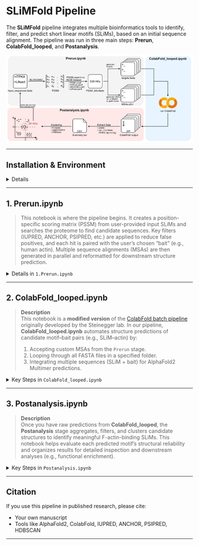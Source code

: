 
# SLiMFold Pipeline

The **SLiMFold** pipeline integrates multiple bioinformatics tools to identify, filter, and predict short linear motifs (SLiMs), based on an initial sequence alignment. The pipeline was run in three main steps: **Prerun**, **ColabFold_looped**, and **Postanalysis**.

![Alt text](images/Pipeline.png)

---

## Installation & Environment

<details>
  
1. **Clone This Repo & Create the Conda Environment**  
   ```bash
   git clone https://github.com/YourUserName/SLiM_AF2_screen.git
   cd SLiM_AF2_screen

   conda env create -f slim_env.yml
   conda activate SLiM_AF2_screen
   ```
2. **Register as Jupyter Kernel** (optional, but recommended)
   ```bash
   python -m ipykernel install --user --name SLiM_AF2_screen --display-name "SLiM_AF2_screen"
   ```
3. **Install External Tools**  
   - **PsiPred 4.0**: [psipred GitHub](https://github.com/psipred/psipred)  
   - **IUPred3**: [iupred3.elte.hu](https://iupred3.elte.hu/download_new)  
   - **Databases**: [UniRef90 in .fasta.gz](https://ftp.uniprot.org/pub/databases/uniprot/uniref/uniref90/) & [NCBI protein dataset in .fasta](https://www.ncbi.nlm.nih.gov/datasets/taxonomy/)

</details>


---


## 1. Prerun.ipynb

> This notebook is where the pipeline begins. It creates a position-specific scoring matrix (PSSM) from user-provided input SLiMs and searches the proteome to find candidate sequences. Key filters (IUPRED, ANCHOR, PSIPRED, etc.) are applied to reduce false positives, and each hit is paired with the user’s chosen “bait” (e.g., human actin). Multiple sequence alignments (MSAs) are then generated in parallel and reformatted for downstream structure prediction.

<details>
  <summary>Details in <code>1.Prerun.ipynb</code></summary>

1. **Folder and pathway setup**  
   - Please define the paths iupred_path, psipred_path, NCBI_protein_database, uniref90_path, reformat_path and your bait_sequence. 
   - Automatically creates a consistent project folder structure.  
   - Requires the user’s environment to be active (e.g. `conda activate SLiM_AF2_screen`).
   - Move your inital aligment to the **Input Folder** and rename it to **input.fasta** (see example folder). 

2. **PSSM Generation with BLOSUM62**  
   - Uses user-provided SLiMs (aligned FASTA in input.fasta) and the BLOSUM62 substitution matrix.  
   - Produces a PSSM cutoff (default for BLOSUM62 is set to 10).

3. **Proteome Search**  
   - (A) Prompts the user first to define the probable secondary structure involved in the interaction. User can choose bewtween 'helix', 'strand', 'coil' or 'unknown'. 
   - (B) Then scores the human proteome (or your organism of choice) using the PSSM, as well as IUPRED, ANCHOR, PSIPRED. Retains only hits meeting specified cutoffs for PSSM, IUPRED, ANCHOR, PSIPRED, etc. Extends each hit by ±20 residues to capture potential context.
   - (C) Removes identical sequences found to avoid running them through jackhmmer and colabfold multiple times.
   - (Optional, if not first iteration) Compare the PSSM-hits of two iterations and write the unique hits to a new FASTA file. Please ignore this cell in case you are running the first iteration.

4. **Bait Fusion and Prey-Bait Preparation**
   - The predefined bait sequence is appended to each unique hit, separated by a colon (> header as peptide:bait).

5. **Split Prey-Bait pairs into individual FASTA files for ColabFold input** 

6. **Multiple Sequence Alignment for Bait** 
   - Runs jackhmmer for the bait sequence, with modified filters, against the UniRef90 database to identify homologs and generate a .sto alignment file.

7. **Multiple Sequence Alignment for Peptides** 
   - Runs jackhmmer for each peptide, with modified filters, against the UniRef90 database to identify homologs and generate a .sto alignment file.
   - Uses parallel processing to speed up computation — both the number of CPU cores per search and the number of parallel processes can be adjusted by the user.
   - Automatically tracks remaining peptides, so the run can resume from where it left off using the *input_remaining.fasta* file in case of interruption.

8. **Converts the .sto to .a3m** 

9. **Sort and Deduplicate .a3m Files Based on Sequence Identity**
   - Sorts all .a3m files by global sequence identity to the reference (first) sequence, placing the most similar sequences at the top to improve MSA quality for structure prediction.
   - For the bait MSA (bait_sequence.a3m), the user is prompted whether they want to sort it.
   - Deduplicates the bait .a3m file (based on exact sequence match) to remove redundant homologs, ensuring higher sequence diversity and enhancing co-evolutionary signal strength for better complex prediction accuracy.

10. **Trims the MSA**
    - Reduces the size of each .a3m file by keeping only the first N sequences (default: 2048).

11. **Combines Bait and Prey MSAs for ColabFoldA**

</details>

---

## 2. ColabFold_looped.ipynb

> **Description**  
> This notebook is a **modified version** of the [ColabFold batch pipeline](https://github.com/sokrypton/ColabFold) originally developed by the Steinegger lab. In our pipeline, **ColabFold_looped.ipynb** automates structure predictions of candidate motif–bait pairs (e.g., SLiM–actin) by:
>
> 1. Accepting custom MSAs from the `Prerun` stage.  
> 2. Looping through all FASTA files in a specified folder.  
> 3. Integrating multiple sequences (SLiM + bait) for AlphaFold2 Multimer predictions.

<details>
  <summary>Key Steps in <code>ColabFold_looped.ipynb</code></summary>

1. **Batch Processing & Automation**  
   - Scans a given folder (e.g., in Google Drive) for all `.fasta` files.  
   - Automatically runs AlphaFold2 Multimer for each file–MSA pair.  
   - No manual input required for each sequence, speeding up large-scale screening.

2. **Integration of Custom MSAs**  
   - If `.a3m` alignment files exist from **Prerun** (stored in a designated “MSA” folder), the notebook **matches each `.a3m`** to its corresponding `.fasta` by name.  
   - These custom MSAs help improve structure predictions by providing more specific alignments.

3. **Configurable Output**  
   - Allows custom output folders to keep results organized.  
   - Lets you adjust seeds and other AlphaFold2 parameters, enabling fine-tuning of your predictions.

4. **AlphaFold2 Multimer Predictions**  
   - Uses the combined sequences (motif + bait) to generate 3D models.  
   - Logs pLDDT, pTM, and ipTM scores to measure model confidence and interface quality.

</details>

---

## 3. Postanalysis.ipynb

> **Description**  
> Once you have raw predictions from **ColabFold_looped**, the **Postanalysis** stage aggregates, filters, and clusters candidate structures to identify meaningful F-actin-binding SLiMs. This notebook helps evaluate each predicted motif’s structural reliability and organizes results for detailed inspection and downstream analyses (e.g., functional enrichment).

<details>
  <summary>Key Steps in <code>Postanalysis.ipynb</code></summary>

1. **Loading & Filtering Models**  
   - Reads all predicted structures and extracts:  
     - pLDDT: Per-residue confidence.  
     - pTM & ipTM: Global and interface metrics indicating interchain confidence.  
   - Excludes structures with ipTM < 0.6 (default), which generally indicates poor interface reliability.

2. **Structural Alignment & RMSD**  
   - Aligns each candidate structure to a reference PDB (e.g., ITPKA–actin complex).  
   - Calculates RMSD over the alpha-carbon atoms in the motif region (P1–P9).  
     - RMSD quantifies how closely the predicted motif aligns to the known reference.

3. **Angular Measurements**  
   - Computes φ (azimuth) and θ (polar) angles to represent the motif’s orientation.  
   - Calculates helix polarity to capture directionality.  
   - Generates Δφ and Δθ values by comparing each predicted motif’s orientation to the reference.

4. **Clustering**  
   - Performs HDBSCAN clustering using RMSD, Δφ, Δθ, and polarity as features.  
   - Chooses optimal clustering parameters (e.g., minimum cluster size, minimum samples) based on silhouette score, Davies-Bouldin index, and Calinski-Harabasz index.

5. **Cluster Examination & Data Export**  
   - Structures in each cluster are exported to `.pml` files for inspection in PyMOL.  
   - Corresponding sequences are compiled into FASTA files, enabling:  
     - Sequence logo generation to identify conserved positions.  
     - Gene ontology (GO) enrichment analysis (by mapping each sequence to its gene via NCBI).

</details>

---


## Citation

If you use this pipeline in published research, please cite:
- Your own manuscript
- Tools like AlphaFold2, ColabFold, IUPRED, ANCHOR, PSIPRED, HDBSCAN

---

